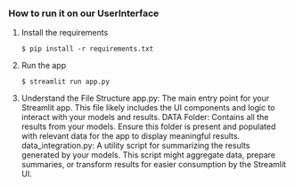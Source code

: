 
### How to run it on our UserInterface

1. Install the requirements

   ```
   $ pip install -r requirements.txt
   ```

2. Run the app

   ```
   $ streamlit run app.py
   ```

3. Understand the File Structure
app.py: The main entry point for your Streamlit app. This file likely includes the UI components and logic to interact with your models and results.
DATA Folder: Contains all the results from your models. Ensure this folder is present and populated with relevant data for the app to display meaningful results.
data_integration.py: A utility script for summarizing the results generated by your models. This script might aggregate data, prepare summaries, or transform results for easier consumption by the Streamlit UI.
